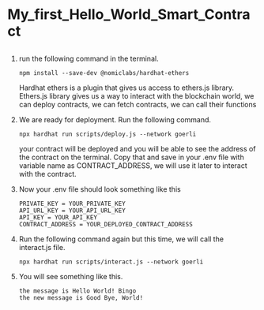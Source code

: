 # My_first_Hello_World_Smart_Contract


## 

1.  run the following command in the terminal.
    ```
    npm install --save-dev @nomiclabs/hardhat-ethers
    ```
    Hardhat ethers is a plugin that gives us access to ethers.js library. Ethers.js library gives us a way to interact with the blockchain world, we can deploy contracts, we can fetch contracts, we can call their functions

2. We are ready for deployment. Run the following command.
    ```
    npx hardhat run scripts/deploy.js --network goerli
    ```
     your contract will be deployed and you will be able to see the address of the contract on the terminal. Copy that and save in your .env file with variable name as CONTRACT_ADDRESS, we will use it later to interact with the contract.

3. Now your .env file should look something like this
    ```
    PRIVATE_KEY = YOUR_PRIVATE_KEY
    API_URL_KEY = YOUR_API_URL_KEY
    API_KEY = YOUR_API_KEY
    CONTRACT_ADDRESS = YOUR_DEPLOYED_CONTRACT_ADDRESS
    ```
    
4. Run the following command again but this time, we will call the interact.js file.
    ```
    npx hardhat run scripts/interact.js --network goerli
    ```

5. You will see something like this.
    ```
    the message is Hello World! Bingo
    the new message is Good Bye, World!
    ```
    
    
